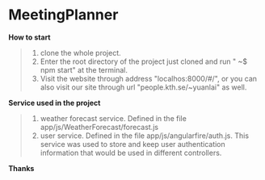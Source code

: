 # MeetingPlanner

**How to start**
> 1. clone the whole project.
> 2. Enter the root directory of the project just cloned and run " ~$ npm start" at the terminal.
> 3. Visit the website through address "localhos:8000/#/", or you can also visit our site through url "people.kth.se/~yuanlai" as well.

**Service used in the project**
> 1. weather forecast service. Defined in the file app/js/WeatherForecast/forecast.js
> 2. user service. Defined in the file app/js/angularfire/auth.js. This service was used to store and keep user authentication information that would be used in different controllers.


**Thanks**
